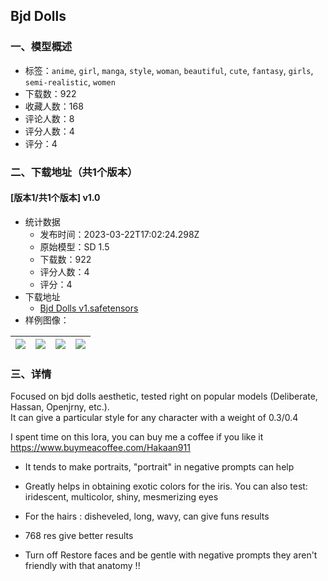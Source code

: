 ## Bjd Dolls
### 一、模型概述

- 标签：`anime`, `girl`, `manga`, `style`, `woman`, `beautiful`, `cute`, `fantasy`, `girls`, `semi-realistic`, `women`
- 下载数：922
- 收藏人数：168
- 评论人数：8
- 评分人数：4
- 评分：4

### 二、下载地址（共1个版本）

#### [版本1/共1个版本] v1.0

- 统计数据
  - 发布时间：2023-03-22T17:02:24.298Z
  - 原始模型：SD 1.5
  - 下载数：922
  - 评分人数：4
  - 评分：4
- 下载地址
  - [Bjd Dolls v1.safetensors](https://civitai.com/api/download/models/19251)
- 样例图像：

| <img src="https://image.civitai.com/xG1nkqKTMzGDvpLrqFT7WA/2a21c388-ab24-4871-d243-71d61a402900/width=450/201625.jpeg" /> | <img src="https://image.civitai.com/xG1nkqKTMzGDvpLrqFT7WA/a47241a6-12cf-4aba-1af6-eea0ad833a00/width=450/201612.jpeg" /> | <img src="https://image.civitai.com/xG1nkqKTMzGDvpLrqFT7WA/6a242e78-185d-45d7-dffe-f9d7888c5e00/width=450/201624.jpeg" /> | <img src="https://image.civitai.com/xG1nkqKTMzGDvpLrqFT7WA/c3747c99-a60a-4659-404b-6bf903989700/width=450/201623.jpeg" /> |
| ---- | ---- | ---- | ---- |


### 三、详情
<p>Focused on bjd dolls aesthetic, tested right on popular models (Deliberate, Hassan, Openjrny, etc.). <br />It can give a particular style for any character with a weight of 0.3/0.4</p><p>I spent time on this lora, you can buy me a coffee if you like it <a target="_blank" rel="ugc" href="https://www.buymeacoffee.com/Hakaan911￼￼Recommendations">https://www.buymeacoffee.com/Hakaan911</a></p><ul><li><p>It tends to make portraits, "portrait" in negative prompts can help</p></li><li><p>Greatly helps in obtaining exotic colors for the iris. You can also test: iridescent, multicolor, shiny, mesmerizing eyes</p></li><li><p>For the hairs : disheveled, long, wavy, can give funs results</p></li><li><p>768 res give better results </p></li><li><p>Turn off Restore faces and be gentle with negative prompts they aren't friendly with that anatomy !!<br /></p></li></ul>